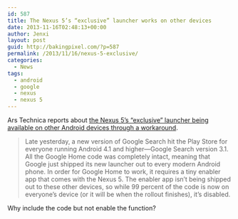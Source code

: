```yaml
---
id: 587
title: The Nexus 5’s “exclusive” launcher works on other devices
date: 2013-11-16T02:48:13+00:00
author: Jenxi
layout: post
guid: http://bakingpixel.com/?p=587
permalink: /2013/11/16/nexus-5-exclusive/
categories:
  - News
tags:
  - android
  - google
  - nexus
  - nexus 5
---
```

Ars Technica reports about [the Nexus 5’s “exclusive” launcher being available on other Android devices through a workaround](http://arstechnica.com/gadgets/2013/11/the-nexus-5s-exclusive-launcher-suspiciously-receives-support-for-other-devices/).

> Late yesterday, a new version of Google Search hit the Play Store for everyone running Android 4.1 and higher—Google Search version 3.1. All the Google Home code was completely intact, meaning that Google just shipped its new launcher out to every modern Android phone. In order for Google Home to work, it requires a tiny enabler app that comes with the Nexus 5. The enabler app isn’t being shipped out to these other devices, so while 99 percent of the code is now on everyone’s device (or it will be when the rollout finishes), it’s disabled. 

Why include the code but not enable the function?
